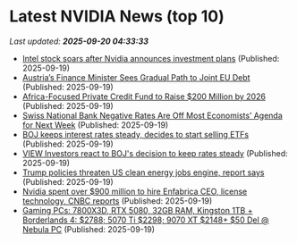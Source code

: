# Latest NVIDIA News (top 10)
_Last updated: **2025-09-20 04:33:33**_

- [Intel stock soars after Nvidia announces investment plans](https://www.independent.ie/business/world/intel-stock-soars-after-nvidia-announces-investment-plans/a1192371101.html) (Published: 2025-09-19)
- [Austria’s Finance Minister Sees Gradual Path to Joint EU Debt](https://biztoc.com/x/819c454997893580) (Published: 2025-09-19)
- [Africa-Focused Private Credit Fund to Raise $200 Million by 2026](https://biztoc.com/x/52a280fd14304d18) (Published: 2025-09-19)
- [Swiss National Bank Negative Rates Are Off Most Economists’ Agenda for Next Week](https://biztoc.com/x/9e9fda66f1ba5a16) (Published: 2025-09-19)
- [BOJ keeps interest rates steady, decides to start selling ETFs](https://biztoc.com/x/e6cb933d634df47c) (Published: 2025-09-19)
- [VIEW Investors react to BOJ's decision to keep rates steady](https://biztoc.com/x/b33822d255b2058a) (Published: 2025-09-19)
- [Trump policies threaten US clean energy jobs engine, report says](https://biztoc.com/x/e163c5455a2a80ea) (Published: 2025-09-19)
- [Nvidia spent over $900 million to hire Enfabrica CEO, license technology, CNBC reports](https://economictimes.indiatimes.com/tech/technology/nvidia-spent-over-900-million-to-hire-enfabrica-ceo-license-technology-cnbc-reports/articleshow/123989413.cms) (Published: 2025-09-19)
- [Gaming PCs: 7800X3D, RTX 5080, 32GB RAM, Kingston 1TB + Borderlands 4: $2788; 5070 Ti $2298; 9070 XT $2148+ $50 Del @ Nebula PC](https://www.ozbargain.com.au/node/924857) (Published: 2025-09-19)
